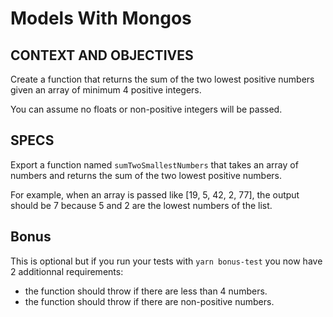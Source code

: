 # Models With Mongos

## CONTEXT AND OBJECTIVES

Create a function that returns the sum of the two lowest positive numbers given an array of minimum 4 positive integers.

You can assume no floats or non-positive integers will be passed.

## SPECS

Export a function named `sumTwoSmallestNumbers` that takes an array of numbers and returns the sum of the two lowest positive numbers.

For example, when an array is passed like [19, 5, 42, 2, 77], the output should be 7 because 5 and 2 are the lowest numbers of the list.

## Bonus

This is optional but if you run your tests with `yarn bonus-test` you now have 2 additionnal requirements:

- the function should throw if there are less than 4 numbers.
- the function should throw if there are non-positive numbers.
